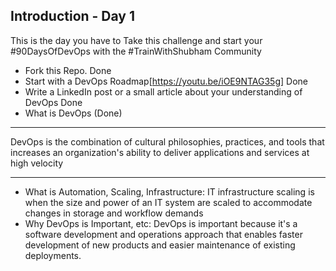 ## Introduction - Day 1

This is the day you have to Take this challenge and start your #90DaysOfDevOps with the #TrainWithShubham Community

- Fork this Repo. Done
- Start with a DevOps Roadmap[https://youtu.be/iOE9NTAG35g] Done
- Write a LinkedIn post or a small article about your understanding of DevOps Done
- What is DevOps (Done)

---

DevOps is the combination of cultural philosophies, practices, and tools that increases an organization's ability to deliver applications and services at high velocity

---

- What is Automation, Scaling, Infrastructure: IT infrastructure scaling is when the size and power of an IT system are scaled to accommodate changes in storage and workflow demands
- Why DevOps is Important, etc: DevOps is important because it's a software development and operations approach that enables faster development of new products and easier maintenance of existing deployments.
